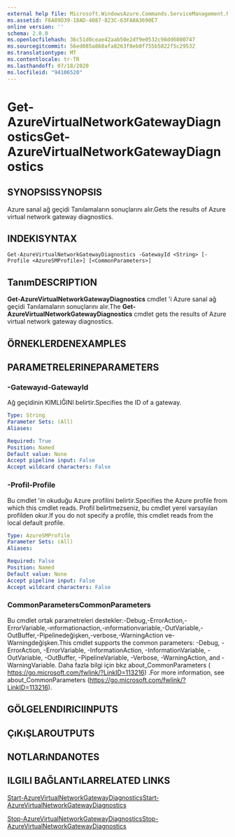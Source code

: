 ```yaml
---
external help file: Microsoft.WindowsAzure.Commands.ServiceManagement.Network.dll-Help.xml
ms.assetid: F6A89D39-18AD-4087-823C-63FA0A3690E7
online version: ''
schema: 2.0.0
ms.openlocfilehash: 36c51d0ceae42aab50e2df9e0532c98dd6800747
ms.sourcegitcommit: 56ed085a868afa8263f8eb0f755b5822f5c29532
ms.translationtype: MT
ms.contentlocale: tr-TR
ms.lasthandoff: 07/18/2020
ms.locfileid: "94106520"
---
```

# <span data-ttu-id="305ff-101">Get-AzureVirtualNetworkGatewayDiagnostics</span><span class="sxs-lookup"><span data-stu-id="305ff-101">Get-AzureVirtualNetworkGatewayDiagnostics</span></span>

## <span data-ttu-id="305ff-102">SYNOPSIS</span><span class="sxs-lookup"><span data-stu-id="305ff-102">SYNOPSIS</span></span>
<span data-ttu-id="305ff-103">Azure sanal ağ geçidi Tanılamaların sonuçlarını alır.</span><span class="sxs-lookup"><span data-stu-id="305ff-103">Gets the results of Azure virtual network gateway diagnostics.</span></span>

## <span data-ttu-id="305ff-104">INDEKI</span><span class="sxs-lookup"><span data-stu-id="305ff-104">SYNTAX</span></span>

```
Get-AzureVirtualNetworkGatewayDiagnostics -GatewayId <String> [-Profile <AzureSMProfile>] [<CommonParameters>]
```

## <span data-ttu-id="305ff-105">Tanım</span><span class="sxs-lookup"><span data-stu-id="305ff-105">DESCRIPTION</span></span>
<span data-ttu-id="305ff-106">**Get-AzureVirtualNetworkGatewayDiagnostics** cmdlet 'i Azure sanal ağ geçidi Tanılamaların sonuçlarını alır.</span><span class="sxs-lookup"><span data-stu-id="305ff-106">The **Get-AzureVirtualNetworkGatewayDiagnostics** cmdlet gets the results of Azure virtual network gateway diagnostics.</span></span>

## <span data-ttu-id="305ff-107">ÖRNEKLERDEN</span><span class="sxs-lookup"><span data-stu-id="305ff-107">EXAMPLES</span></span>

## <span data-ttu-id="305ff-108">PARAMETRELERINE</span><span class="sxs-lookup"><span data-stu-id="305ff-108">PARAMETERS</span></span>

### <span data-ttu-id="305ff-109">-Gatewayıd</span><span class="sxs-lookup"><span data-stu-id="305ff-109">-GatewayId</span></span>
<span data-ttu-id="305ff-110">Ağ geçidinin KIMLIĞINI belirtir.</span><span class="sxs-lookup"><span data-stu-id="305ff-110">Specifies the ID of a gateway.</span></span>

```yaml
Type: String
Parameter Sets: (All)
Aliases: 

Required: True
Position: Named
Default value: None
Accept pipeline input: False
Accept wildcard characters: False
```

### <span data-ttu-id="305ff-111">-Profil</span><span class="sxs-lookup"><span data-stu-id="305ff-111">-Profile</span></span>
<span data-ttu-id="305ff-112">Bu cmdlet 'in okuduğu Azure profilini belirtir.</span><span class="sxs-lookup"><span data-stu-id="305ff-112">Specifies the Azure profile from which this cmdlet reads.</span></span> <span data-ttu-id="305ff-113">Profil belirtmezseniz, bu cmdlet yerel varsayılan profilden okur.</span><span class="sxs-lookup"><span data-stu-id="305ff-113">If you do not specify a profile, this cmdlet reads from the local default profile.</span></span>

```yaml
Type: AzureSMProfile
Parameter Sets: (All)
Aliases: 

Required: False
Position: Named
Default value: None
Accept pipeline input: False
Accept wildcard characters: False
```

### <span data-ttu-id="305ff-114">CommonParameters</span><span class="sxs-lookup"><span data-stu-id="305ff-114">CommonParameters</span></span>
<span data-ttu-id="305ff-115">Bu cmdlet ortak parametreleri destekler:-Debug,-ErrorAction,-ErrorVariable,-ınformationaction,-ınformationvariable,-OutVariable,-OutBuffer,-Pipelinedeğişken,-verbose,-WarningAction ve-Warningdeğişken.</span><span class="sxs-lookup"><span data-stu-id="305ff-115">This cmdlet supports the common parameters: -Debug, -ErrorAction, -ErrorVariable, -InformationAction, -InformationVariable, -OutVariable, -OutBuffer, -PipelineVariable, -Verbose, -WarningAction, and -WarningVariable.</span></span> <span data-ttu-id="305ff-116">Daha fazla bilgi için bkz about_CommonParameters ( https://go.microsoft.com/fwlink/?LinkID=113216) .</span><span class="sxs-lookup"><span data-stu-id="305ff-116">For more information, see about_CommonParameters (https://go.microsoft.com/fwlink/?LinkID=113216).</span></span>

## <span data-ttu-id="305ff-117">GÖLGELENDIRICI</span><span class="sxs-lookup"><span data-stu-id="305ff-117">INPUTS</span></span>

## <span data-ttu-id="305ff-118">ÇıKıŞLAR</span><span class="sxs-lookup"><span data-stu-id="305ff-118">OUTPUTS</span></span>

## <span data-ttu-id="305ff-119">NOTLARıNDA</span><span class="sxs-lookup"><span data-stu-id="305ff-119">NOTES</span></span>

## <span data-ttu-id="305ff-120">ILGILI BAĞLANTıLAR</span><span class="sxs-lookup"><span data-stu-id="305ff-120">RELATED LINKS</span></span>

[<span data-ttu-id="305ff-121">Start-AzureVirtualNetworkGatewayDiagnostics</span><span class="sxs-lookup"><span data-stu-id="305ff-121">Start-AzureVirtualNetworkGatewayDiagnostics</span></span>](./Start-AzureVirtualNetworkGatewayDiagnostics.md)

[<span data-ttu-id="305ff-122">Stop-AzureVirtualNetworkGatewayDiagnostics</span><span class="sxs-lookup"><span data-stu-id="305ff-122">Stop-AzureVirtualNetworkGatewayDiagnostics</span></span>](./Stop-AzureVirtualNetworkGatewayDiagnostics.md)


